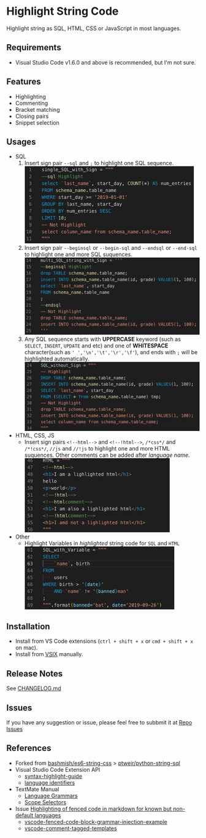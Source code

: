 # Highlight String Code

Highlight string as SQL, HTML, CSS or JavaScript in most languages.

## Requirements

- Visual Studio Code v1.6.0 and above is recommended, but I'm not sure.

## Features

- Highlighting
- Commenting
- Bracket matching
- Closing pairs
- Snippet selection

## Usages
- SQL
  1. Insert sign pair `--sql` and `;` to highlight one SQL sequence.<br>
  ![single SQL stirng with Sign](./docs/single_SQL_with_Sign.png)
  2. Insert sign pair `--beginsql` or `--begin-sql` and `--endsql` or `--end-sql` to highlight one and more SQL suquences.<br>
  ![multi SQL stirng with Sign](./docs/multi_SQL_with_Sign.png)
  3. Any SQL sequence starts with **UPPERCASE** keyword (such as `SELECT`, `INSERT`, `UPDATE` and etc) and one of **WHITESPACE** character(such as `' ','\n','\t','\r','\f'`), and ends with `;` will be highlighted automatically.<br>
  ![SQL stirng no Sign](./docs/SQL_without_Sign.png)
- HTML, CSS, JS
  - Insert sign pairs `<!--html-->` and `<!--!html-->`, `/*css*/` and `/*!css*/`, `//js` and `//!js` to highlight one and more HTML suquences. Other comments can be added after *language name*.<br>
  ![HTML with Sign](./docs/HTML_with_Sign.png)
- Other
  - Highlight Variables in *highlighted* string code for `SQL` and `HTML`<br>
  ![Variables](./docs/SQL_with_variable.png)

## Installation

- Install from VS Code extensions (`ctrl + shift + x` or `cmd + shift + x` on mac).
- Install from [VSIX](https://github.com/iuyoy/highlight-string-code/releases) manually.

## Release Notes

See [CHANGELOG.md](./CHANGELOG.md)

## Issues
If you have any suggestion or issue, please feel free to subbmit it at [Repo Issues](https://github.com/iuyoy/highlight-string-code/issues)

## References

- Forked from [bashmish/es6-string-css](https://github.com/bashmish/es6-string-css) > [ptweir/python-string-sql](https://github.com/ptweir/python-string-sql)
- Visual Studio Code Extension API
  - [syntax-highlight-guide](https://code.visualstudio.com/api/language-extensions/syntax-highlight-guide)
  - [language identifiers](https://code.visualstudio.com/docs/languages/identifiers)
- TextMate Manual
  - [Language Grammars](https://macromates.com/manual/en/language_grammars)
  - [Scope Selectors](https://macromates.com/manual/en/scope_selectors)
- Issue [Highlighting of fenced code in markdown for known but non-default languages](https://github.com/microsoft/vscode/issues/71888)
  - [vscode-fenced-code-block-grammar-injection-example](https://github.com/mjbvz/vscode-fenced-code-block-grammar-injection-example)
  - [vscode-comment-tagged-templates](https://github.com/mjbvz/vscode-comment-tagged-templates)
